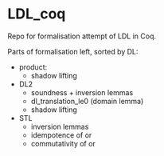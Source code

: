 # LDL_coq

Repo for formalisation attempt of LDL in Coq. 

Parts of formalisation left, sorted by DL:
- product:
  + shadow lifting
- DL2
  + soundness + inversion lemmas
  + dl_translation_le0 (domain lemma)
  + shadow lifting
- STL
  + inversion lemmas
  + idempotence of or
  + commutativity of or
